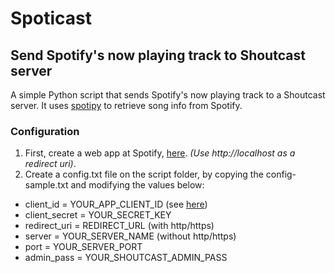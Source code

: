 # Spoticast

## Send Spotify's now playing track to Shoutcast server

A simple Python script that sends Spotify's now playing track to a Shoutcast server.
It uses [spotipy](https://github.com/spotipy-dev/spotipy) to retrieve song info from Spotify.

### Configuration
1. First, create a web app at Spotify, [here](https://developer.spotify.com/dashboard). *(Use http://localhost as a redirect uri)*.
2. Create a config.txt file on the script folder, by copying the config-sample.txt and modifying the values below:

- client_id = YOUR_APP_CLIENT_ID (see [here](https://developer.spotify.com/dashboard))
- client_secret = YOUR_SECRET_KEY
- redirect_uri = REDIRECT_URL (with http/https)
- server = YOUR_SERVER_NAME (without http/https)
- port = YOUR_SERVER_PORT
- admin_pass = YOUR_SHOUTCAST_ADMIN_PASS



